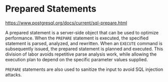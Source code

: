 # Prepared Statements 

https://www.postgresql.org/docs/current/sql-prepare.html

A prepared statement is a server-side object that can be used to optimize performance. When the `PREPARE` statement is executed, the specified statement is parsed, analyzed, and rewritten. When an `EXECUTE` command is subsequently issued, the prepared statement is planned and executed. This division of labor avoids repetitive parse analysis work, while allowing the execution plan to depend on the specific parameter values supplied.

`PREPARE` statements are also used to sanitize the input to avoid SQL injection attacks.